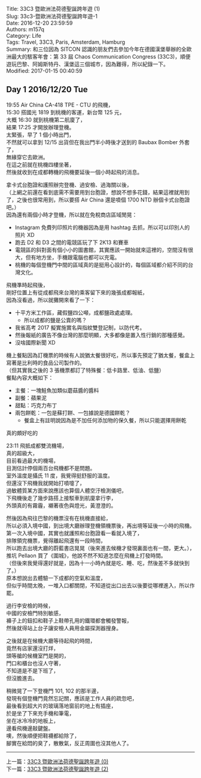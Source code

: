 Title: 33C3 暨歐洲法荷德聖誕跨年遊 (1)  
Slug: 33c3-暨歐洲法荷德聖誕跨年遊-1  
Date: 2016-12-20 23:59:59  
Authors: m157q  
Category: Life  
Tags: Travel, 33C3, Paris, Amsterdam, Hamburg  
Summary: 和三位因為 SITCON 認識的朋友們去參加今年在德國漢堡舉辦的全歐洲最大的駭客年會：第 33 屆 Chaos Communication Congress (33C3)，順便遊玩巴黎、阿姆斯特丹、漢堡這三個城市，因為難得，所以紀錄一下。  
Modified: 2017-01-15 00:40:59  
  
  
## Day 1 2016/12/20 Tue  
  
19:55 Air China CA-418 TPE - CTU 的飛機，  
15:30 搭國光 1819 到桃機的客運，新台幣 125 元，  
大概 16:30 就到桃機第二航廈了，  
結果 17:25 才開放辦理登機。  
太緊張，早了 1 個小時出門，  
不然就可以拿到 12/15 出貨但在我出門半小時後才送到的 Baubax Bomber 外套了，  
無緣穿它去歐洲。  
在這之前就在桃機四樓坐著，  
然後就收到在成都轉機的飛機要延後一個小時起飛的消息。  
  
拿卡式台胞證和護照辦完登機、過安檢、過海關以後，  
（上網之前還在看到底需不需要用到台胞證，想說不想多花錢，結果這裡就用到了，之後也很常用到，所以要搭 Air China 還是噴個 1700 NTD 辦個卡式台胞證吧。）  
因為還有兩個小時才登機，所以就在免稅商店區域閒晃：  
  
+ Instagram 免費列印照片的機器因為是用 hashtag 去抓，所以可以印別人的照片 XD  
+ 跑去 D2 和 D3 之間的電競區玩了下 2K13 和賽車  
+ 電競區的斜對面有個小小的圖書館，其實應該一開始就來這裡的，空間沒有很大，但有地方坐，手機跟電腦也都可以充電。  
+ 桃機的每個登機門中間的區域真的是挺用心設計的，每個區域都介紹不同的台灣文化。  
  
飛機準時起飛後，  
剛好位置上有從成都飛來台灣的乘客留下來的幾張成都報紙，  
因為沒看過，所以就攤開來看了一下：  
  
+ 十平方米工作區，藏假鹽四公噸，成都鹽政處處理。  
    + 所以成都的鹽是公賣的嗎？  
+ 我省高考 2017 擬實施實名與指紋雙登記制，以防代考。  
+ 然後報紙的廣告不像台灣的那麼明顯，大多都像是置入性行銷的那種感覺。  
+ 沒啥國際新聞 XD  
  
機上餐點因為訂機票的時候有人說猶太餐很好吃，所以事先預定了猶太餐，餐盒上寫著是比利時的食品公司製作的。  
（但其實我之後的 3 張機票都訂了特殊餐：低卡路里、低油、低鹽）  
餐點內容大概如下：  
  
+ 主餐：一塊鮭魚加類似蘑菇醬的醬料  
+ 副餐：蘋果泥  
+ 甜點：巧克力布丁  
+ 兩包餅乾：一包是蘇打餅、一包據說是德國餅乾？  
    + 餐盒上有註明說因為是不加任何添加物的保久餐，所以只能選擇用餅乾  
  
真的頗好吃的  
  
  
23:11 飛抵成都雙流機場，  
真的超級大，  
目前看過最大的機場，  
目測估計停個兩百台飛機都不是問題。  
室外溫度是攝氏 11 度，我覺得挺舒服的溫度。  
但還沒下飛機我就開始打噴嚏了，  
過敏體質某方面來說應該也算個人體空汙檢測儀吧，  
下飛機後走了幾步路搭上接駁車到航廈拿行李，  
外頭真的有霧霾，襯著夜色與燈光，黃澄澄的。  
  
然後因為飛往巴黎的機票沒有在桃機直接給，  
所以必須入境中國，到出境大廳辦理登機領機票後，再出境等延後一小時的飛機。  
第一次入境中國，其實也就護照和台胞證看一看就入境了，  
排隊領完機票，覺得離起飛還有一段時間，  
所以跑去出境大廳的蔚藍書店晃晃（後來進去候機才發現裏面也有一間，更大。），  
推坑 Pellaon 買了《圍城》，他說不然不知道怎麼在飛機上打發時間。  
（但後來我覺得還好就是，因為十一小時內就是吃、睡、吃，然後差不多就快到了。）  
原本想說出去體驗一下成都的空氣和溫度，  
但似乎時間太晚，一堆入口都關閉，不知道從出口出去以後要從哪裡進入，所以作罷。  
  
過行李安檢的時候，  
中國的安檢門特別敏感，  
褲子上的鈕扣和鞋子上鞋帶孔用的鐵環都會觸發警報，  
然後就得站上台子讓安檢人員用金屬探測器搜身。  
  
之後就是在候機大廳等待起飛的時間，  
竟然有店家還沒打烊，  
頭等艙的候機室門是開的，  
門口和櫃台也沒人守著，  
不知道是不是下班了，  
但沒膽進去。  
  
稍微晃了一下登機門 101, 102 的那半邊，  
發現有個登機門竟然忘記關，應該是工作人員的疏忽吧，  
最後看到超大片的玻璃落地窗前的地上有插座，  
於是坐了下來充手機和筆電，  
坐在冰冷冷的地板上，  
邊看飛機邊敲鍵盤。  
噢，然後順便把鞋襪都給除了，  
腳實在給悶的臭了，散散氣，反正周圍也沒其他人了。  
  
---  
  
上一篇：[33C3 暨歐洲法荷德聖誕跨年遊 (0)](/posts/2016/12/20/33c3-暨歐洲法荷德聖誕跨年遊-0)  
下一篇：[33C3 暨歐洲法荷德聖誕跨年遊 (2)](/posts/2016/12/21/33c3-暨歐洲法荷德聖誕跨年遊-2)  
